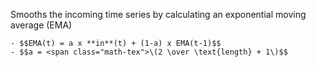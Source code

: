 
[comment]: # (TimeSeriesCanvasModule)
Smooths the incoming time series by calculating an exponential moving average (EMA)  





	- $$EMA(t) = a x **in**(t) + (1-a) x EMA(t-1)$$
	- $$a = <span class="math-tex">\(2 \over \text{length} + 1\)$$